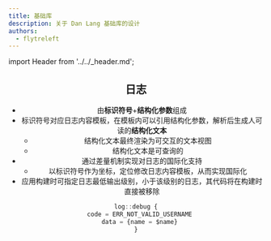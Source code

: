 ```yaml
---
title: 基础库
description: 关于 Dan Lang 基础库的设计
authors:
  - flytreleft
---
```


import Header from '../../\_header.md';

<Header />

## 日志

- 由**标识符号**+**结构化参数**组成
- 标识符号对应日志内容模板，在模板内可以引用结构化参数，解析后生成人可读的**结构化文本**
  - 结构化文本最终渲染为可交互的文本视图
  - 结构化文本是可查询的
- 通过差量机制实现对日志的国际化支持
  - 以标识符号作为坐标，定位修改日志内容模板，从而实现国际化
- 应用构建时可指定日志最低输出级别，小于该级别的日志，其代码将在构建时直接被移除

```js
log::debug {
  code = ERR_NOT_VALID_USERNAME
  data = {name = $name}
}
```
